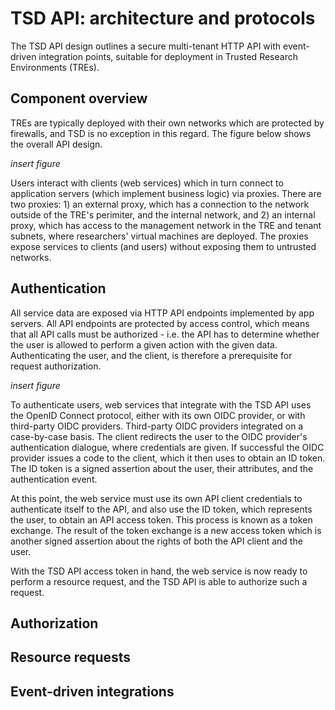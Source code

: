 
# TSD API: architecture and protocols

The TSD API design outlines a secure multi-tenant HTTP API with event-driven integration points, suitable for deployment in Trusted Research Environments (TREs).

## Component overview

TREs are typically deployed with their own networks which are protected by firewalls, and TSD is no exception in this regard. The figure below shows the overall API design.

_insert figure_

Users interact with clients (web services) which in turn connect to application servers (which implement business logic) via proxies. There are two proxies: 1) an external proxy, which has a connection to the network outside of the TRE's perimiter, and the internal network, and 2) an internal proxy, which has access to the management network in the TRE and tenant subnets, where researchers' virtual machines are deployed. The proxies expose services to clients (and users) without exposing them to untrusted networks.

## Authentication

All service data are exposed via HTTP API endpoints implemented by app servers. All API endpoints are protected by access control, which means that all API calls must be authorized - i.e. the API has to determine whether the user is allowed to perform a given action with the given data. Authenticating the user, and the client, is therefore a prerequisite for request authorization.

_insert figure_

To authenticate users, web services that integrate with the TSD API uses the OpenID Connect protocol, either with its own OIDC provider, or with third-party OIDC providers. Third-party OIDC providers integrated on a case-by-case basis. The client redirects the user to the OIDC provider's authentication dialogue, where credentials are given. If successful the OIDC provider issues a code to the client, which it then uses to obtain an ID token. The ID token is a signed assertion about the user, their attributes, and the authentication event.

At this point, the web service must use its own API client credentials to authenticate itself to the API, and also use the ID token, which represents the user, to obtain an API access token. This process is known as a token exchange. The result of the token exchange is a new access token which is another signed assertion about the rights of both the API client and the user.

With the TSD API access token in hand, the web service is now ready to perform a resource request, and the TSD API is able to authorize such a request.

## Authorization



## Resource requests

## Event-driven integrations
